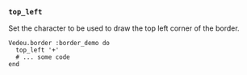 ### `top_left`
Set the character to be used to draw the top left corner of
the border.

    Vedeu.border :border_demo do
      top_left '+'
      # ... some code
    end

